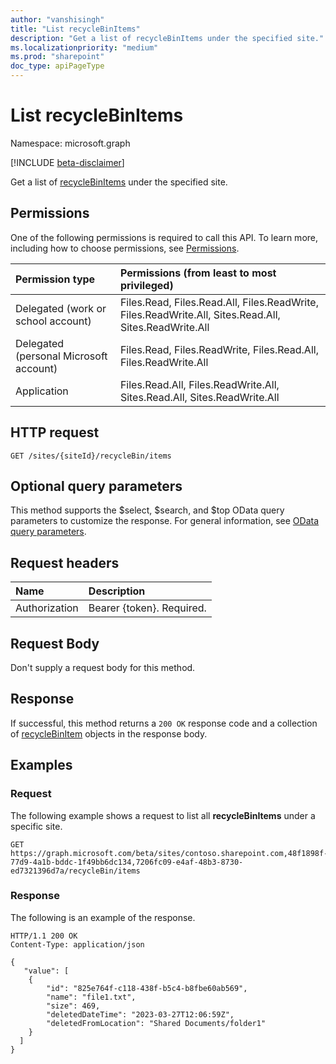 ```yaml
---
author: "vanshisingh"
title: "List recycleBinItems"
description: "Get a list of recycleBinItems under the specified site."
ms.localizationpriority: "medium"
ms.prod: "sharepoint"
doc_type: apiPageType
---
```


# List recycleBinItems

Namespace: microsoft.graph

[!INCLUDE [beta-disclaimer](../../includes/beta-disclaimer.md)]

Get a list of [recycleBinItems](../resources/recyclebinitem.md) under the specified site.

## Permissions

One of the following permissions is required to call this API. To learn more, including how to choose permissions, see [Permissions](/graph/permissions-reference).

| Permission type                        | Permissions (from least to most privileged)                                                           |
|:---------------------------------------|:------------------------------------------------------------------------------------------------------|
| Delegated (work or school account)     | Files.Read, Files.Read.All, Files.ReadWrite, Files.ReadWrite.All, Sites.Read.All, Sites.ReadWrite.All |
| Delegated (personal Microsoft account) | Files.Read, Files.ReadWrite, Files.Read.All, Files.ReadWrite.All                                      |
| Application                            | Files.Read.All, Files.ReadWrite.All, Sites.Read.All, Sites.ReadWrite.All                              |

## HTTP request

<!-- { "blockType": "ignored" } -->
``` http
GET /sites/{siteId}/recycleBin/items
```

## Optional query parameters

This method supports the $select, $search, and $top OData query parameters to customize the response. For general information, see [OData query parameters](/graph/query-parameters).

## Request headers

|Name          |Description              |
|:-------------|:------------------------|
|Authorization |Bearer {token}. Required.|

## Request Body

Don't supply a request body for this method.

## Response

If successful, this method returns a `200 OK` response code and a collection of [recycleBinItem](../resources/recyclebinitem.md) objects in the response body.

## Examples

### Request

The following example shows a request to list all **recycleBinItems** under a specific site.

<!-- {
  "blockType": "request",
  "name": "list_recycleBinItems",
  "sampleKeys": ["contoso.sharepoint.com,48f1898f-77d9-4a1b-bddc-1f49bb6dc134,7206fc09-e4af-48b3-8730-ed7321396d7a"]
}-->
``` http
GET https://graph.microsoft.com/beta/sites/contoso.sharepoint.com,48f1898f-77d9-4a1b-bddc-1f49bb6dc134,7206fc09-e4af-48b3-8730-ed7321396d7a/recycleBin/items
```

### Response

The following is an example of the response.

<!-- {
  "blockType": "response",
  "truncated": true,
  "@odata.type": "Collection(microsoft.graph.recycleBinItem)"
} -->
``` http
HTTP/1.1 200 OK
Content-Type: application/json

{
   "value": [
    {
        "id": "825e764f-c118-438f-b5c4-b8fbe60ab569",
        "name": "file1.txt",
        "size": 469,
        "deletedDateTime": "2023-03-27T12:06:59Z",
        "deletedFromLocation": "Shared Documents/folder1"
    }
  ]
}
```

<!-- {
"type": "#page.annotation",
"section": "documentation"
}-->
